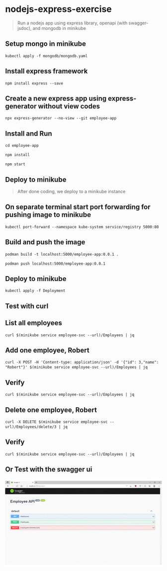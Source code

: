# nodejs-express-exercise

> Run a nodejs app using express library, openapi (with swagger-jsdoc), and mongodb in minikube

## Setup mongo in minikube

```
kubectl apply -f mongodb/mongodb.yaml
```

## Install express framework

```
npm install express --save
```

## Create a new express app using express-generator without view codes

```
npx express-generator --no-view --git employee-app
```

## Install and Run

```
cd employee-app
```

```
npm install
```

```
npm start
```

## Deploy to minikube

> After done coding, we deploy to a minikube instance

## On separate terminal start port forwarding for pushing image to minikube

```
kubectl port-forward --namespace kube-system service/registry 5000:80
```

## Build and push the image

```
podman build -t localhost:5000/employee-app:0.0.1 .
```

```
podman push localhost:5000/employee-app:0.0.1
```

## Deploy to minikube

```
kubectl apply -f Deployment
```

## Test with curl

## List all employees

```
curl $(minikube service employee-svc --url)/Employees | jq
```

## Add one employee, Robert
```
curl -X POST -H 'Content-type: application/json' -d '{"id": 3,"name": "Robert"}' $(minikube service employee-svc --url)/Employees | jq
```
## Verify
```
curl $(minikube service employee-svc --url)/Employees | jq
```
 
## Delete one employee, Robert
```
curl -X DELETE $(minikube service employee-svc --url)/Employees/delete/3 | jq
```
## Verify
```
curl $(minikube service employee-svc --url)/Employees | jq
```
 
## Or Test with the swagger ui

<p align="center"><img src="images/AnimatedSwagger.gif" alt="Test Swagger UI Image"/></p>

